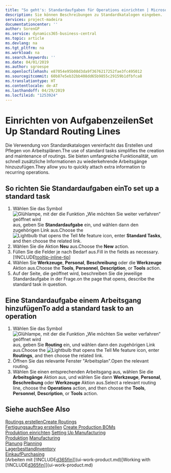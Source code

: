 ```yaml
---
title: "So geht's: Standardaufgaben für Operations einrichten | Microsoft Docs"
description: Sie können Beschreibungen zu Standardkatalogen eingeben.
services: project-madeira
documentationcenter: ''
author: SorenGP
ms.service: dynamics365-business-central
ms.topic: article
ms.devlang: na
ms.tgt_pltfrm: na
ms.workload: na
ms.search.keywords: ''
ms.date: 04/01/2019
ms.author: sgroespe
ms.openlocfilehash: e87054e95b08d3da9f3676217252fae3fc495012
ms.sourcegitcommit: 60b87e5eb32bb408dd65b9855c29159b1dfbfca8
ms.translationtype: HT
ms.contentlocale: de-AT
ms.lasthandoff: 04/29/2019
ms.locfileid: "1253924"
---
```

# <a name="set-up-standard-routing-lines"></a><span data-ttu-id="e74e6-103">Einrichten von Aufgabenzeilen</span><span class="sxs-lookup"><span data-stu-id="e74e6-103">Set Up Standard Routing Lines</span></span>
<span data-ttu-id="e74e6-104">Die Verwendung von Standardkatalogen vereinfacht das Erstellen und Pflegen von Arbeitsplänen.</span><span class="sxs-lookup"><span data-stu-id="e74e6-104">The use of standard tasks simplifies the creation and maintenance of routings.</span></span> <span data-ttu-id="e74e6-105">Sie bieten umfangreiche Funktionalität, um schnell zusätzliche Informationen zu wiederkehrende Arbeitsgänge hinzuzufügen.</span><span class="sxs-lookup"><span data-stu-id="e74e6-105">They allow you to quickly attach extra information to recurring operations.</span></span>

## <a name="to-set-up-a-standard-task"></a><span data-ttu-id="e74e6-106">So richten Sie Standardaufgaben ein</span><span class="sxs-lookup"><span data-stu-id="e74e6-106">To set up a standard task</span></span>
1. <span data-ttu-id="e74e6-107">Wählen Sie das Symbol ![Glühlampe, mit der die Funktion „Wie möchten Sie weiter verfahren“ geöffnet wird](media/ui-search/search_small.png "Wie möchten Sie weiter verfahren?") aus, geben Sie **Standardaufgabe** ein, und wählen dann den zugehörigen Link aus.</span><span class="sxs-lookup"><span data-stu-id="e74e6-107">Choose the ![Lightbulb that opens the Tell Me feature](media/ui-search/search_small.png "Tell me what you want to do") icon, enter **Standard Tasks**, and then choose the related link.</span></span>
2. <span data-ttu-id="e74e6-108">Wählen Sie die Aktion **Neu** aus.</span><span class="sxs-lookup"><span data-stu-id="e74e6-108">Choose the **New** action.</span></span>
3. <span data-ttu-id="e74e6-109">Füllen Sie die Felder je nach Bedarf aus.</span><span class="sxs-lookup"><span data-stu-id="e74e6-109">Fill in the fields as necessary.</span></span> [!INCLUDE[tooltip-inline-tip](includes/tooltip-inline-tip_md.md)]
4. <span data-ttu-id="e74e6-110">Wählen Sie **Werkzeuge**, **Personal**, **Beschreibung** oder die **Werkzeuge** Aktion aus.</span><span class="sxs-lookup"><span data-stu-id="e74e6-110">Choose the **Tools**, **Personnel**, **Description**, or **Tools** action.</span></span>
5. <span data-ttu-id="e74e6-111">Auf der Seite, die geöffnet wird, beschreiben Sie die jeweilige Standardaufgabe in der Frage.</span><span class="sxs-lookup"><span data-stu-id="e74e6-111">on the page that opens, describe the standard task in question.</span></span>

## <a name="to-add-a-standard-task-to-an-operation"></a><span data-ttu-id="e74e6-112">Eine Standardaufgabe einem Arbeitsgang hinzufügen</span><span class="sxs-lookup"><span data-stu-id="e74e6-112">To add a standard task to an operation</span></span>
1. <span data-ttu-id="e74e6-113">Wählen Sie das Symbol ![Glühlampe, mit der die Funktion „Wie möchten Sie weiter verfahren“ geöffnet wird](media/ui-search/search_small.png "Wie möchten Sie weiter verfahren?") aus, geben Sie **Routing** ein, und wählen dann den zugehörigen Link aus.</span><span class="sxs-lookup"><span data-stu-id="e74e6-113">Choose the ![Lightbulb that opens the Tell Me feature](media/ui-search/search_small.png "Tell me what you want to do") icon, enter **Routings**, and then choose the related link.</span></span>
2. <span data-ttu-id="e74e6-114">Öffnen Sie das relevante Fenster "Arbeitsplan".</span><span class="sxs-lookup"><span data-stu-id="e74e6-114">Open the relevant routing.</span></span>
3. <span data-ttu-id="e74e6-115">Wählen Sie einen entsprechenden Arbeitsgang aus, wählen Sie die **Arbeitsgänge** Aktion aus, und wählen Sie dann **Werkzeuge**, **Personal**, **Beschreibung** oder **Werkzeuge** Aktion aus.</span><span class="sxs-lookup"><span data-stu-id="e74e6-115">Select a relevant routing line, choose the **Operations** action, and then choose the **Tools**, **Personnel**, **Description**, or **Tools** action.</span></span>

## <a name="see-also"></a><span data-ttu-id="e74e6-116">Siehe auch</span><span class="sxs-lookup"><span data-stu-id="e74e6-116">See Also</span></span>  
[<span data-ttu-id="e74e6-117">Routings erstellen</span><span class="sxs-lookup"><span data-stu-id="e74e6-117">Create Routings</span></span>](production-how-to-create-routings.md)  
<span data-ttu-id="e74e6-118">[Fertigungsauftrag erstellen](production-how-to-create-production-boms.md)   </span><span class="sxs-lookup"><span data-stu-id="e74e6-118">[Create Production BOMs](production-how-to-create-production-boms.md)   </span></span>  
<span data-ttu-id="e74e6-119">[Produktion einrichten](production-configure-production-processes.md) </span><span class="sxs-lookup"><span data-stu-id="e74e6-119">[Setting Up Manufacturing](production-configure-production-processes.md) </span></span>  
<span data-ttu-id="e74e6-120">[Produktion](production-manage-manufacturing.md)  </span><span class="sxs-lookup"><span data-stu-id="e74e6-120">[Manufacturing](production-manage-manufacturing.md)  </span></span>  
<span data-ttu-id="e74e6-121">[Planung](production-planning.md) </span><span class="sxs-lookup"><span data-stu-id="e74e6-121">[Planning](production-planning.md) </span></span>  
[<span data-ttu-id="e74e6-122">Lagerbesttand</span><span class="sxs-lookup"><span data-stu-id="e74e6-122">Inventory</span></span>](inventory-manage-inventory.md)  
[<span data-ttu-id="e74e6-123">Einkauf</span><span class="sxs-lookup"><span data-stu-id="e74e6-123">Purchasing</span></span>](purchasing-manage-purchasing.md)  
<span data-ttu-id="e74e6-124">[Arbeiten mit [!INCLUDE[d365fin](includes/d365fin_md.md)]](ui-work-product.md)</span><span class="sxs-lookup"><span data-stu-id="e74e6-124">[Working with [!INCLUDE[d365fin](includes/d365fin_md.md)]](ui-work-product.md)</span></span>  
